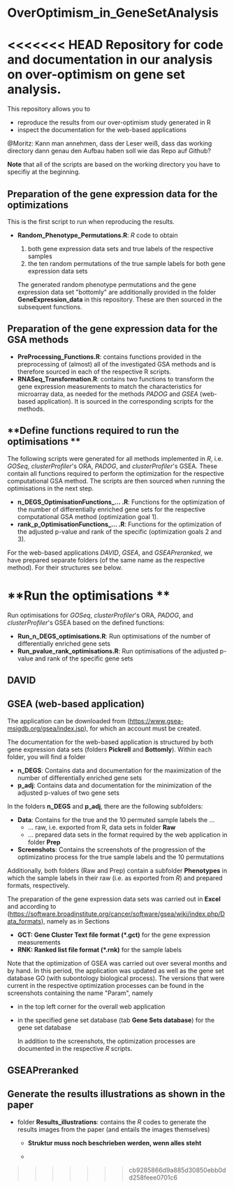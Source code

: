 # OverOptimism_in_GeneSetAnalysis
<<<<<<< HEAD
Repository for code and documentation in our analysis on over-optimism on gene set analysis.
=======
This repository allows you to 
- reproduce the results from our over-optimism study generated in R 
- inspect the documentation for the web-based applications

@Moritz: Kann man annehmen, dass der Leser weiß, dass das working directory dann genau den Aufbau haben soll wie das Repo auf Github?

**Note** that all of the scripts are based on the working directory you have to specifiy at the beginning.

## **Preparation of the gene expression data for the optimizations**

This is the first script to run when reproducing the results.

- **Random_Phenotype_Permutations.R**: *R* code to obtain
  1. both gene expression data sets and true labels of the respective samples 
  2. the ten random permutations of the true sample labels for both gene expression data sets
  
  The generated random phenotype permutations and the gene expression data set "bottomly" are additionally provided in the folder **GeneExpression_data** in this repository. These are then sourced in the subsequent functions. 
 
## **Preparation of the gene expression data for the GSA methods**

 - **PreProcessing_Functions.R**: contains functions provided in the preprocessing of (almost) all of the investigated GSA methods and is therefore sourced in each of the respective R scripts.
 - **RNASeq_Transformation.R**: contains two functions to transform the gene expression measurements to match the characteristics for microarray data, as needed for the methods *PADOG* and *GSEA* (web-based application). It is sourced in the corresponding scripts for the methods.
 
## **Define functions required to run the optimisations **
The following scripts were generated for all methods implemented in *R*, i.e. *GOSeq*, *clusterProfiler*'s ORA, *PADOG*, and *clusterProfiler*'s GSEA. These contain all functions required to perform the optimization for the respective computational GSA method. The scripts are then sourced when running the optimisations in the next step. 
  
- **n_DEGS_OptimisationFunctions_... .R**: Functions for the optimization of the number of differentially enriched gene sets for the respective computational GSA method (optimization goal 1).
- **rank_p_OptimisationFunctions_... .R**: Functions for the optimization of the adjusted p-value and rank of the specific (optimization goals 2 and 3).

For the web-based applications *DAVID*, *GSEA*, and *GSEAPreranked*, we have prepared separate folders (of the same name as the respective method). For their structures see below. 

# **Run the optimisations **
Run optimisations for *GOSeq*, *clusterProfiler*'s ORA, *PADOG*, and *clusterProfiler*'s GSEA based on the defined functions: 

- **Run_n_DEGS_optimisations.R**: Run optimisations of the number of differentially enriched gene sets
- **Run_pvalue_rank_optimisations.R**: Run optimisations of the adjusted p-value and rank of the specific gene sets


## **DAVID**


## **GSEA (web-based application)**

The application can be downloaded from (https://www.gsea-msigdb.org/gsea/index.jsp), for which an account must be created.

The documentation for the web-based application is structured by both gene expression data sets (folders **Pickrell** and **Bottomly**). Within each folder, you will find a folder 
- **n_DEGS**: Contains data and documentation for the maximization of the number of differentially enriched gene sets
- **p_adj**: Contains data and documentation for the minimization of the adjusted p-values of two gene sets 

In the folders **n_DEGS** and **p_adj**, there are the following subfolders: 
- **Data**: Contains for the true and the 10 permuted sample labels the ...
  - ... raw, i.e. exported from R, data sets in folder **Raw**
  - ... prepared data sets in the format required by the web application in folder **Prep**
- **Screenshots**: Contains the screenshots of the progression of the optimizatino process for the true sample labels and the 10 permutations 

Additionally, both folders (Raw and Prep) contain a subfolder **Phenotypes** in which the sample labels in their raw (i.e. as exported from *R*) and prepared formats, respectively. 

The preparation of the gene expression data sets was carried out in **Excel** and according to (https://software.broadinstitute.org/cancer/software/gsea/wiki/index.php/Data_formats), namely as in Sections 
 - **GCT: Gene Cluster Text file format (*.gct)** for the gene expression measurements
 - **RNK: Ranked list file format (*.rnk)** for the sample labels

Note that the optimization of GSEA was carried out over several months and by hand. In this period, the application was updated as well as the gene set database GO (with subontology biological process). The versions that were current in the respective optimization processes can be found in the screenshots containing the name "Param", namely 
- in the top left corner for the overall web application
- in the specified gene set database (tab **Gene Sets database**) for the gene set database

  In addition to the screenshots, the optimization processes are documented in the respective *R* scripts. 


## **GSEAPreranked**


## **Generate the results illustrations as shown in the paper**
- folder **Results_illustrations**: contains the *R* codes to generate the results images from the paper (and entails the images themselves)
    - **Struktur muss noch beschrieben werden, wenn alles steht**
 
    - 






>>>>>>> cb9285866d9a885d30850ebb0dd258feee0701c6


